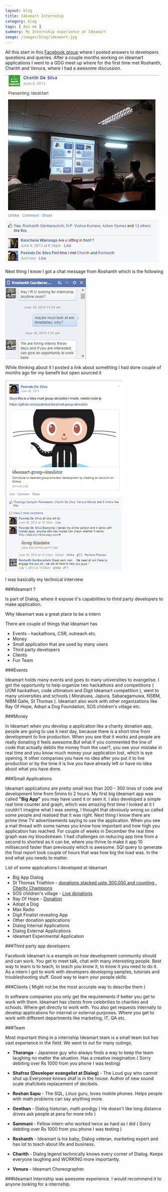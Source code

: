 ```yaml
---
layout: blog
title: Ideamart Internship
category: blog
tags: [ dev me ]  
summery: My Internship experience at Ideamart
image: /images/blog/ideamart.jpg
---
```


All this start in this [Facebook group](https://www.facebook.com/groups/ideamartlk/) where I posted answers to developers questions
and queries. After a couple months working on ideamart applications 
I went to a GDG meet up where for the first time met Roshanth, Charith and Venura, where I had a 
awesome discussion. 


![](/images/blog/ideamart1.png " ")


Next thing I know I got a chat message from Roshanth which is the following


![](/images/blog/ideamart4.png " ")


While thinking about it I posted a link about something I had done couple of months ago for my benefit but open sourced it



![](/images/blog/ideamart2.png " ")
 


I was basically my technical interview
 


###Ideamart ?


Is part of Dialog, where it expose it's capabilities to third party developers to make application.


Why Ideamart was a great place to be a intern


There are couple of things that Ideamart has

*	Events - hackathons, CSR, outreach etc. 
*	Money
*	Small application that are used by many users
*	Third party developers
* 	Clients
* 	Fun Team


###Events


Ideamart holds many events and goes to many universities to evangelise. I got the opportunity to help organize
two hackathons and competitions ( UOM hackathon, code ultimatum and  Digit Ideamart competition ), 
went to many universities and schools 
( Moratuwa, Japura, Sabaragamuwa, NSBM, NIBM Galle, St Thomas ). Ideamart also work with other organizations like Ray Of Hope,
Adopt a Dog Foundation, SOS children's village etc.


###Money


In Ideamart when you develop a application like a charity donation app, people are going to use it next day, because 
there is a short time from development to live production. When you see that it works and people are
really donating it feels awesome.But what if you commented the line of code that actually debits the money from the user?,
you see your mistake in real time and you know much money your application lost, which is eye opening. It other companies 
you have no idea after you put it to live production or by the time it is live you have already left or have no idea about 
what you have done.


###Small Applications


Ideamart applications are pretty small less than 200 - 300 lines of code and development time from 5mins to 2 hours.
My first big Ideamart app was called **"Big App"** you may have used it or seen it. I also developed a simple real time
counter and graph, which was amazing first time I looked at it I couldn't imagine what I was seeing, I thought that obviously
wrong so called some people and realised that it was right. Next thing I know there are prime time TV advertisements
saying to use the application. When you see a mail thread with some names you know how important and how high you application has 
reached. For couple of weeks in December the real time graph was my bloodstream. I had challenges on reducing 
app time from a second to shortest as it can be, where you thrive to make it app 10 millisecond faster than previously which 
is awesome. SQl query to generate the final report took couple of hours that was how big the load was. In the end what you
needs to matter.


List of some applications I developed at Ideamart

*	Big App Dialog
*	St Thomas Triathlon  - [donations stacked upto 300,000 and counting ](https://www.facebook.com/stc2014/app_384138201689465?ref=page_internal ), [Charity Champions]( https://www.facebook.com/stc2014/app_1378512672371158)
*	SOS children's village - [Live donations](https://www.facebook.com/soscvsrilanka/app_564349563631905)
*	Ray Of Hope -  [Donation](https://www.facebook.com/rayofhopesrilanka/app_564349563631905)
*	Adopt a Dog
*	Max Radio
*	Digit Finalist revealing App
*	Other donation applications 
*	Dialog Internal Applications
*	Dialog External Applications
*	Ideamart Experimental Application


###Third party app developers


Facebook Ideamart is a example on how development community should and can work. You get to meet talk, chat with many interesting 
people. Best way to learn is to teach, to teach you know it, to know it you need to do it. 
As a intern I got to work with developers developing samples, tutorials and troubleshooting stuff. Good way to learn your
people skills.


###Clients ( Might not be the most accurate way to describe them )


In software companies you only get the requirements if better you get to work with them. Ideamart has clients from celebrities
to charities and schools. Where get directly to work with. You also get requests internally to develop applications for 
internal or external purposes. Where you get to work with different departments like marketing, IT, QA etc.


###Team


Most important thing in a internship Ideamart team is a small team but has vast experience in the field. 
We went to out for many outings. 

*	**Tharanga** - Japanese guy who always finds a way to keep the team laughing no matter the situation. 
Has a creative imagination ( Sorry debiting over Rs 1000 from you phone I was testing)

*	**Shafraz (Developer evangelist at Dialog)** - The Loud guy who cannot shut up.Everyonee knows shaf is in the house. 
Author of new sound scale shafcibels replacement of decibels.


*	**Roshan Sapu** - The SQL, Linux guru, loves mobile phones. Helps people with math problems can say anything more.


*	**Geethan** - Dialog historian, math prodigy ( He doesn't like long distance drives ask people at pera for more info )


*	**Sammani** - Fellow intern who worked twice as hard as I did ( Sorry debiting over Rs 1000 from you phone I was testing )


*	**Roshanth** - Ideamart is his baby, Dialog veteran, marketing expert and has lot to teach about life and business.


*	**Charith** - Dialog legend technically knows every corner of Dialog. Keeps everyone laughing and WORKING more importantly.


*	**Venura** - Ideamart Choreographer.




###Ideamart Internship was awesome experience. I would recommend it to anyone looking for a internship.

